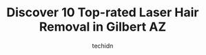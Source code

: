 ---
layout: ampstory
image: https://i0.wp.com/www.depkes.org/wp-content/uploads/2023/06/laser-hair-removal-0-in-gilbert-az-1685861953.png?resize=640,853
author: techidn
featured: false
description: Discover the impressive array of Laser Hair Removal options in Gilbert AZ, where you can find 10 of the largest Laser Hair Removal establishments in the area. From renowned classics to hidde
title: Discover 10 Top-rated Laser Hair Removal in Gilbert AZ
cover:
   title: Discover 10 Top-rated Laser Hair Removal in Gilbert AZ
   subtitle: Rickpate
   background: https://www.depkes.org/wp-content/uploads/2023/06/laser-hair-removal-0-in-gilbert-az-1685861953.png

pages: 
 - layout: thirds
   top: <h1>#1 LightRx - Mesa</h1>
   bottom: "<p>Lipo laser treatment #1.Service and treatment were fine so far. All recommendations and disclosures were vague enough to cover them without giving me the information </p>"
   background: https://www.depkes.org/wp-content/uploads/2023/06/laser-hair-removal-1-in-gilbert-az-1685861954.jpeg
   backgroundblur: true
 - layout: thirds
   top: <h1>#2 SkinLab Laser Aesthetics & Wellness</h1>
   bottom: "<p>Great place and atmosphere. Everyone was so friendly. I had laser hair removal with Gabby. She was knowledgeable and made me feel very comfortable. I am definitely going </p>"
   background: https://www.depkes.org/wp-content/uploads/2023/06/laser-hair-removal-2-in-gilbert-az-1685861955.jpeg
   cta:
      link: https://www.depkes.org/blog/discover-10-top-rated-laser-hair-removal-in-gilbert-az/
      text: Discover 10 Top-rated Laser Hair Removal in Gilbert AZ
 - layout: thirds
   top: <h1>#3 Everyday Beauty Salon</h1>
   bottom: "<p>4365 E Pecos Rd Building 7 unit 117, Gilbert, AZ 85295, United States</p>"
   background: https://www.depkes.org/wp-content/uploads/2023/06/laser-hair-removal-3-in-gilbert-az-1685861955.jpeg
   cta:
      link: https://www.depkes.org/blog/discover-10-top-rated-laser-hair-removal-in-gilbert-az/
      text: Discover 10 Top-rated Laser Hair Removal in Gilbert AZ
 - layout: thirds
   top: <h1>#4 Drops of Beauty</h1>
   bottom: "<p>875 N Greenfield Rd #103, Gilbert, AZ 85234, United States</p>"
   background: https://images.unsplash.com/photo-1618005182384-a83a8bd57fbe?ixlib=rb-4.0.3&ixid=MnwxMjA3fDB8MHxwaG90by1wYWdlfHx8fGVufDB8fHx8&auto=format&fit=crop&w=640&h=853&q=80
   cta:
      link: https://www.depkes.org/blog/discover-10-top-rated-laser-hair-removal-in-gilbert-az/
      text: Discover 10 Top-rated Laser Hair Removal in Gilbert AZ
 - layout: thirds
   top: <h1>#5 My Perfect Skin Clinic</h1>
   bottom: "<p>1757 E Baseline Rd Ste 111, Gilbert, AZ 85233, United States</p>"
   background: https://images.unsplash.com/photo-1509114397022-ed747cca3f65?ixlib=rb-4.0.3&ixid=MnwxMjA3fDB8MHxwaG90by1wYWdlfHx8fGVufDB8fHx8&auto=format&fit=crop&w=640&h=853&q=80
   cta:
      link: https://www.depkes.org/blog/discover-10-top-rated-laser-hair-removal-in-gilbert-az/
      text: Discover 10 Top-rated Laser Hair Removal in Gilbert AZ
 - layout: thirds
   top: <h1>#6 Derma Health Skin & Laser</h1>
   bottom: "<p>2484 S Santan Village Pkwy Suite J-105, Gilbert, AZ 85295, United States</p>"
   background: https://images.unsplash.com/photo-1597773150796-e5c14ebecbf5?ixlib=rb-4.0.3&ixid=MnwxMjA3fDB8MHxwaG90by1wYWdlfHx8fGVufDB8fHx8&auto=format&fit=crop&w=640&h=853&q=80
   cta:
      link: https://www.depkes.org/blog/discover-10-top-rated-laser-hair-removal-in-gilbert-az/
      text: Discover 10 Top-rated Laser Hair Removal in Gilbert AZ
 - layout: thirds
   top: <h1>#7 Modern Body Clinic</h1>
   bottom: "<p>2450 E Guadalupe Rd #105, Gilbert, AZ 85234, United States</p>"
   background: https://images.unsplash.com/photo-1546497974-b213c9efb599?ixlib=rb-4.0.3&ixid=MnwxMjA3fDB8MHxwaG90by1wYWdlfHx8fGVufDB8fHx8&auto=format&fit=crop&w=640&h=853&q=80
   cta:
      link: https://www.depkes.org/blog/discover-10-top-rated-laser-hair-removal-in-gilbert-az/
      text: Discover 10 Top-rated Laser Hair Removal in Gilbert AZ
 - layout: thirds
   middle: Continue reading...
   background: https://images.unsplash.com/photo-1462556791646-c201b8241a94?ixlib=rb-4.0.3&ixid=MnwxMjA3fDB8MHxwaG90by1wYWdlfHx8fGVufDB8fHx8&auto=format&fit=crop&w=640&h=853&q=80
   cta:
      link: https://www.depkes.org/blog/discover-10-top-rated-laser-hair-removal-in-gilbert-az/
      text: Discover 10 Top-rated Laser Hair Removal in Gilbert AZ
      
---